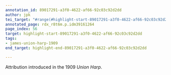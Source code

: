 ```yaml
---
annotation_id: 89017291-a3f0-4622-af66-92c03c92d2dd
author: jpk
tei_target: "#range(#highlight-start-89017291-a3f0-4622-af66-92c03c92d2dd, #highlight-end-89017291-a3f0-4622-af66-92c03c92d2dd)"
annotated_page: rdx_r8t6m.p.idm39161264
page_index: 56
target: highlight-start-89017291-a3f0-4622-af66-92c03c92d2dd
tags:
- james-union-harp-1909
end_target: highlight-end-89017291-a3f0-4622-af66-92c03c92d2dd

---
```

Attribution introduced in the 1909 *Union Harp*.